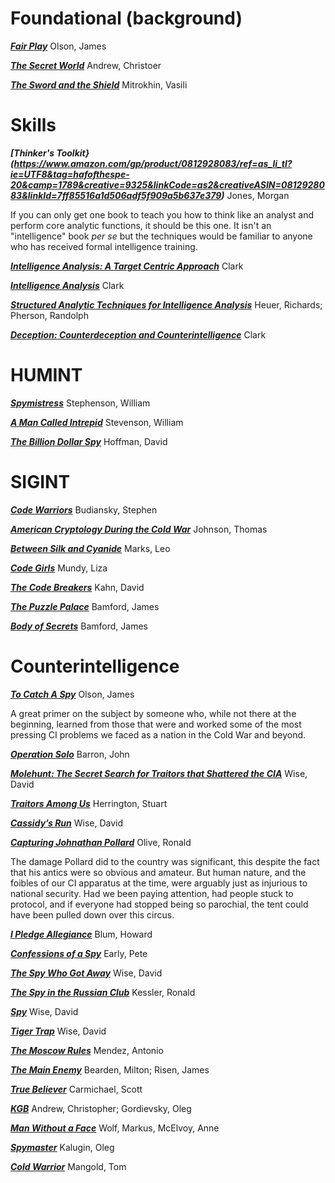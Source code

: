 # Foundational (background)

***[Fair Play](https://www.amazon.com/gp/product/1597971537/ref=as_li_tl?ie=UTF8&tag=hafofthespe-20&camp=1789&creative=9325&linkCode=as2&creativeASIN=1597971537&linkId=29596fcddc7ca7bc8988ee8d39f8c110)***
Olson, James

***[The Secret World](https://www.amazon.com/gp/product/0300248296/ref=as_li_tl?ie=UTF8&tag=hafofthespe-20&camp=1789&creative=9325&linkCode=as2&creativeASIN=0300248296&linkId=6dc7ea9379157f67311b45871b4b02a7)***
Andrew, Christoer

***[The Sword and the Shield](https://www.amazon.com/gp/product/0465003125/ref=as_li_tl?ie=UTF8&camp=1789&creative=9325&creativeASIN=0465003125&linkCode=as2&tag=hafofthespe-20&linkId=d5d697d8e697fce2f9d1c45b82734884)***
Mitrokhin, Vasili

# Skills

***[Thinker's Toolkit}(https://www.amazon.com/gp/product/0812928083/ref=as_li_tl?ie=UTF8&tag=hafofthespe-20&camp=1789&creative=9325&linkCode=as2&creativeASIN=0812928083&linkId=7ff85516a1d506adf5f909a5b637e379)***
Jones, Morgan

If you can only get one book to teach you how to think like an analyst and perform core analytic functions, it should be this one. It isn't an "intelligence" book *per se* but the techniques would be familiar to anyone who has received formal intelligence training.

***[Intelligence Analysis: A Target Centric Approach](https://www.amazon.com/gp/product/154436914X/ref=as_li_tl?ie=UTF8&tag=hafofthespe-20&camp=1789&creative=9325&linkCode=as2&creativeASIN=154436914X&linkId=327492438b72b861c36c4595fca8c0f6)***
Clark

***[Intelligence Analysis]()***
Clark

***[Structured Analytic Techniques for Intelligence Analysis](https://www.amazon.com/gp/product/1452241511/ref=as_li_tl?ie=UTF8&tag=hafofthespe-20&camp=1789&creative=9325&linkCode=as2&creativeASIN=1452241511&linkId=56d2292f96b538408d945de313913398)***
Heuer, Richards; Pherson, Randolph

***[Deception: Counterdeception and Counterintelligence](https://www.amazon.com/gp/product/1506375235/ref=as_li_tl?ie=UTF8&tag=hafofthespe-20&camp=1789&creative=9325&linkCode=as2&creativeASIN=1506375235&linkId=95c0209c2d8a07ad135bed23a32fa81c)***
Clark

# HUMINT

***[Spymistress](https://www.amazon.com/gp/product/1611452317/ref=as_li_tl?ie=UTF8&tag=hafofthespe-20&camp=1789&creative=9325&linkCode=as2&creativeASIN=1611452317&linkId=6197b075e821ef3b30931d5cf4b6d34d)***
Stephenson, William

***[A Man Called Intrepid](https://www.amazon.com/gp/product/B00V9QVE5O/ref=as_li_tl?ie=UTF8&tag=hafofthespe-20&camp=1789&creative=9325&linkCode=as2&creativeASIN=B00V9QVE5O&linkId=7f90873fad99840160b867783a624962)***
Stevenson, William

***[The Billion Dollar Spy](https://www.amazon.com/gp/product/0345805976/ref=as_li_tl?ie=UTF8&tag=hafofthespe-20&camp=1789&creative=9325&linkCode=as2&creativeASIN=0345805976&linkId=c88b2a76e30238401fc3bab3955551a7)***
Hoffman, David

# SIGINT

***[Code Warriors](https://www.amazon.com/gp/product/0385352662/ref=as_li_tl?ie=UTF8&tag=hafofthespe-20&camp=1789&creative=9325&linkCode=as2&creativeASIN=0385352662&linkId=212519cc4b0278709fea545c31e1b9bb)***
Budiansky, Stephen

***[American Cryptology During the Cold War]()***
Johnson, Thomas

***[Between Silk and Cyanide](https://www.amazon.com/gp/product/068486780X/ref=as_li_tl?ie=UTF8&tag=hafofthespe-20&camp=1789&creative=9325&linkCode=as2&creativeASIN=068486780X&linkId=606ae59c46f5eafc9cbaaa81ae617ad3)***
Marks, Leo

***[Code Girls](https://www.amazon.com/gp/product/0316352543/ref=as_li_tl?ie=UTF8&tag=hafofthespe-20&camp=1789&creative=9325&linkCode=as2&creativeASIN=0316352543&linkId=95249de8a46e28382715f4cbba61f1cb)***
Mundy, Liza

***[The Code Breakers](https://www.amazon.com/gp/product/0684831309/ref=as_li_tl?ie=UTF8&tag=hafofthespe-20&camp=1789&creative=9325&linkCode=as2&creativeASIN=0684831309&linkId=14a437184ddf32fea222e1b468e64807)***
Kahn, David

***[The Puzzle Palace](https://www.amazon.com/gp/product/0140067485/ref=as_li_tl?ie=UTF8&tag=hafofthespe-20&camp=1789&creative=9325&linkCode=as2&creativeASIN=0140067485&linkId=9bcfcebc87959e7b61832250d5da01c2)***
Bamford, James

***[Body of Secrets](https://www.amazon.com/gp/product/0385499086/ref=as_li_tl?ie=UTF8&tag=hafofthespe-20&camp=1789&creative=9325&linkCode=as2&creativeASIN=0385499086&linkId=20720aa840b0e21afd4059c2e00b7f42)***
Bamford, James


# Counterintelligence

***[To Catch A Spy](https://www.amazon.com/gp/product/1626166803/ref=as_li_tl?ie=UTF8&tag=hafofthespe-20&camp=1789&creative=9325&linkCode=as2&creativeASIN=1626166803&linkId=9475ea63a001cfe572631a3883357cb3)***
Olson, James

A great primer on the subject by someone who, while not there at the beginning, learned from those that were and worked some of the most pressing CI problems we faced as a nation in the Cold War and beyond.

***[Operation Solo](https://www.amazon.com/gp/product/1621572943/ref=as_li_tl?ie=UTF8&tag=hafofthespe-20&camp=1789&creative=9325&linkCode=as2&creativeASIN=1621572943&linkId=0d7e9d658f36503aeeb694725f7d1290)***
Barron, John

***[Molehunt: The Secret Search for Traitors that Shattered the CIA](https://www.amazon.com/gp/product/0394585143/ref=as_li_tl?ie=UTF8&tag=hafofthespe-20&camp=1789&creative=9325&linkCode=as2&creativeASIN=0394585143&linkId=709013482a0249829a7f64b24f55bab7)***
Wise, David

***[Traitors Among Us](https://www.amazon.com/gp/product/0156011174/ref=as_li_tl?ie=UTF8&tag=hafofthespe-20&camp=1789&creative=9325&linkCode=as2&creativeASIN=0156011174&linkId=8ee4059c934cd89a946adda07bfcc40d)***
Herrington, Stuart

***[Cassidy’s Run](https://www.amazon.com/gp/product/0812992636/ref=as_li_tl?ie=UTF8&tag=hafofthespe-20&camp=1789&creative=9325&linkCode=as2&creativeASIN=0812992636&linkId=dd2e292b2611df1e4a15fd78a82a02c3)***
Wise, David

***[Capturing Johnathan Pollard](https://www.amazon.com/gp/product/B00EGWFKBM/ref=as_li_tl?ie=UTF8&tag=hafofthespe-20&camp=1789&creative=9325&linkCode=as2&creativeASIN=B00EGWFKBM&linkId=d21e0c5a7e4f1cb499e81116ca8f87da)***
Olive, Ronald

The damage Pollard did to the country was significant, this despite the fact that his antics were so obvious and amateur. But human nature, and the foibles of our CI apparatus at the time, were arguably just as injurious to national security. Had we been paying attention, had people stuck to protocol, and if everyone had stopped being so parochial, the tent could have been pulled down over this circus.

***[I Pledge Allegiance](https://www.amazon.com/gp/product/0671626140/ref=as_li_tl?ie=UTF8&tag=hafofthespe-20&camp=1789&creative=9325&linkCode=as2&creativeASIN=0671626140&linkId=d5d475c0d97c923bf74524ea52c8009c)***
Blum, Howard

***[Confessions of a Spy](https://www.amazon.com/gp/product/039914188X/ref=as_li_tl?ie=UTF8&tag=hafofthespe-20&camp=1789&creative=9325&linkCode=as2&creativeASIN=039914188X&linkId=909c1dc5838a1873a71039a5210e23fe)***
Early, Pete

***[The Spy Who Got Away](https://www.amazon.com/gp/product/039456281X/ref=as_li_tl?ie=UTF8&tag=hafofthespe-20&camp=1789&creative=9325&linkCode=as2&creativeASIN=039456281X&linkId=29957b6fbfdf302baa206d2d76a9ec1a)***
Wise, David

***[The Spy in the Russian Club](https://www.amazon.com/gp/product/0684191164/ref=as_li_tl?ie=UTF8&tag=hafofthespe-20&camp=1789&creative=9325&linkCode=as2&creativeASIN=0684191164&linkId=90adcf7a75cef5034716a20296fe2c77)***
Kessler, Ronald

***[Spy](https://www.amazon.com/gp/product/0375758941/ref=as_li_tl?ie=UTF8&tag=hafofthespe-20&camp=1789&creative=9325&linkCode=as2&creativeASIN=0375758941&linkId=2dcd8fe3c3d6cad55c62b189cac4b7c2)***
Wise, David

***[Tiger Trap](https://www.amazon.com/gp/product/0547553102/ref=as_li_tl?ie=UTF8&tag=hafofthespe-20&camp=1789&creative=9325&linkCode=as2&creativeASIN=0547553102&linkId=1c5b0b46812652bc9adfa523eef1dd15)***
Wise, David

***[The Moscow Rules](https://www.amazon.com/gp/product/1541762193/ref=as_li_tl?ie=UTF8&tag=hafofthespe-20&camp=1789&creative=9325&linkCode=as2&creativeASIN=1541762193&linkId=72e3a42b76a4e17f3c4248ba68847588)***
Mendez, Antonio

***[The Main Enemy](https://www.amazon.com/gp/product/0345472500/ref=as_li_tl?ie=UTF8&tag=hafofthespe-20&camp=1789&creative=9325&linkCode=as2&creativeASIN=0345472500&linkId=2660cca577b82cbf9bacd82910569b6a)***
Bearden, Milton; Risen, James

***[True Believer](https://www.amazon.com/gp/product/1591141001/ref=as_li_tl?ie=UTF8&tag=hafofthespe-20&camp=1789&creative=9325&linkCode=as2&creativeASIN=1591141001&linkId=41c01a23b29266a409f19e01c5861b57)***
Carmichael, Scott

***[KGB](https://www.amazon.com/gp/product/B00HUC3GTI/ref=as_li_tl?ie=UTF8&tag=hafofthespe-20&camp=1789&creative=9325&linkCode=as2&creativeASIN=B00HUC3GTI&linkId=baec35e67ca4350787015887bede58d7)***
Andrew, Christopher; Gordievsky, Oleg

***[Man Without a Face](https://www.amazon.com/gp/product/1891620126/ref=as_li_tl?ie=UTF8&tag=hafofthespe-20&camp=1789&creative=9325&linkCode=as2&creativeASIN=1891620126&linkId=7e8ce44d6f7451e6d2b47ff0307ee4ca)***
Wolf, Markus, McElvoy, Anne

***[Spymaster](https://www.amazon.com/gp/product/0465014453/ref=as_li_tl?ie=UTF8&tag=hafofthespe-20&camp=1789&creative=9325&linkCode=as2&creativeASIN=0465014453&linkId=29a850e8a54b6f49537f7d07bdf7caa5)***
Kalugin, Oleg

***[Cold Warrior](https://www.amazon.com/gp/product/0671778803/ref=as_li_tl?ie=UTF8&tag=hafofthespe-20&camp=1789&creative=9325&linkCode=as2&creativeASIN=0671778803&linkId=4b2c4bbc22b178dbe360c95311a0fbcd)***
Mangold, Tom
